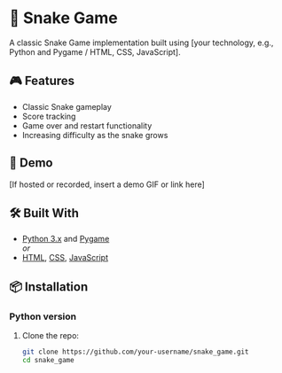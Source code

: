# 🐍 Snake Game

A classic Snake Game implementation built using [your technology, e.g., Python and Pygame / HTML, CSS, JavaScript].

## 🎮 Features

- Classic Snake gameplay
- Score tracking
- Game over and restart functionality
- Increasing difficulty as the snake grows

## 🚀 Demo

[If hosted or recorded, insert a demo GIF or link here]

## 🛠️ Built With

- [Python 3.x](https://www.python.org/) and [Pygame](https://www.pygame.org/)  
  _or_
- [HTML](https://developer.mozilla.org/en-US/docs/Web/HTML), [CSS](https://developer.mozilla.org/en-US/docs/Web/CSS), [JavaScript](https://developer.mozilla.org/en-US/docs/Web/JavaScript)

## 📦 Installation

### Python version

1. Clone the repo:
   ```bash
   git clone https://github.com/your-username/snake_game.git
   cd snake_game
